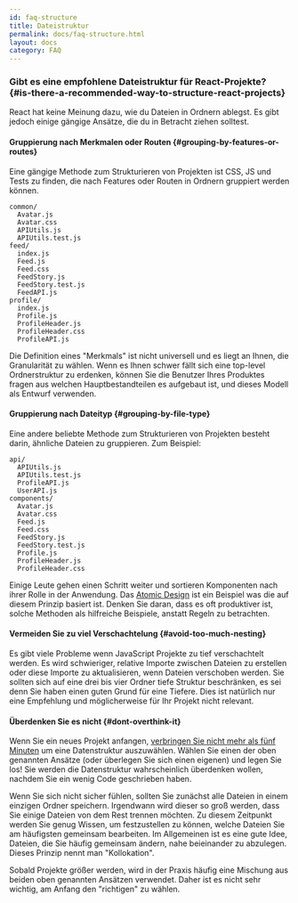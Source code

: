 ```yaml
---
id: faq-structure
title: Dateistruktur
permalink: docs/faq-structure.html
layout: docs
category: FAQ
---
```


### Gibt es eine empfohlene Dateistruktur für React-Projekte? {#is-there-a-recommended-way-to-structure-react-projects}

React hat keine Meinung dazu, wie du Dateien in Ordnern ablegst. Es gibt jedoch einige gängige Ansätze, die du in Betracht ziehen solltest.

#### Gruppierung nach Merkmalen oder Routen {#grouping-by-features-or-routes}

Eine gängige Methode zum Strukturieren von Projekten ist CSS, JS und Tests zu finden, die nach Features oder Routen in Ordnern gruppiert werden können.

```
common/
  Avatar.js
  Avatar.css
  APIUtils.js
  APIUtils.test.js
feed/
  index.js
  Feed.js
  Feed.css
  FeedStory.js
  FeedStory.test.js
  FeedAPI.js
profile/
  index.js
  Profile.js
  ProfileHeader.js
  ProfileHeader.css
  ProfileAPI.js
```

Die Definition eines "Merkmals" ist nicht universell und es liegt an Ihnen, die Granularität zu wählen. Wenn es Ihnen schwer fällt sich eine top-level Ordnerstruktur zu erdenken, können Sie die Benutzer Ihres Produktes fragen aus welchen Hauptbestandteilen es aufgebaut ist, und dieses Modell als Entwurf verwenden.

#### Gruppierung nach Dateityp {#grouping-by-file-type}

Eine andere beliebte Methode zum Strukturieren von Projekten besteht darin, ähnliche Dateien zu gruppieren. Zum Beispiel:

```
api/
  APIUtils.js
  APIUtils.test.js
  ProfileAPI.js
  UserAPI.js
components/
  Avatar.js
  Avatar.css
  Feed.js
  Feed.css
  FeedStory.js
  FeedStory.test.js
  Profile.js
  ProfileHeader.js
  ProfileHeader.css
```

Einige Leute gehen einen Schritt weiter und sortieren Komponenten nach ihrer Rolle in der Anwendung. Das [Atomic Design](http://bradfrost.com/blog/post/atomic-web-design/) ist ein Beispiel was die auf diesem Prinzip basiert ist. Denken Sie daran, dass es oft produktiver ist, solche Methoden als hilfreiche Beispiele, anstatt Regeln zu betrachten.

#### Vermeiden Sie zu viel Verschachtelung {#avoid-too-much-nesting}

Es gibt viele Probleme wenn JavaScript Projekte zu tief verschachtelt werden. Es wird schwieriger, relative Importe zwischen Dateien zu erstellen oder diese Importe zu aktualisieren, wenn Dateien verschoben werden. Sie sollten sich auf eine drei bis vier Ordner tiefe Struktur beschränken, es sei denn Sie haben einen guten Grund für eine Tiefere. Dies ist natürlich nur eine Empfehlung und möglicherweise für Ihr Projekt nicht relevant.

#### Überdenken Sie es nicht {#dont-overthink-it}

Wenn Sie ein neues Projekt anfangen, [verbringen Sie nicht mehr als fünf Minuten](https://de.wikipedia.org/wiki/Paralyse_durch_Analyse) um eine Datenstruktur auszuwählen. Wählen Sie einen der oben genannten Ansätze (oder überlegen Sie sich einen eigenen) und legen Sie los! Sie werden die Datenstruktur wahrscheinlich überdenken wollen, nachdem Sie ein wenig Code geschrieben haben.

Wenn Sie sich nicht sicher fühlen, sollten Sie zunächst alle Dateien in einem einzigen Ordner speichern. Irgendwann wird dieser so groß werden, dass Sie einige Dateien von dem Rest trennen möchten. Zu diesem Zeitpunkt werden Sie genug Wissen, um festzustellen zu können, welche Dateien Sie am häufigsten gemeinsam bearbeiten. Im Allgemeinen ist es eine gute Idee, Dateien, die Sie häufig gemeinsam ändern, nahe beieinander zu abzulegen. Dieses Prinzip nennt man "Kollokation".

Sobald Projekte größer werden, wird in der Praxis häufig eine Mischung aus beiden oben genannten Ansätzen verwendet. Daher ist es nicht sehr wichtig, am Anfang den "richtigen" zu wählen.

